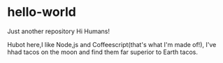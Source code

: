 # hello-world
Just another repository
Hi Humans!

Hubot here,I like Node,js and Coffeescript(that's what I'm made of!),
I've hhad tacos on the moon and find them far superior to Earth tacos.
